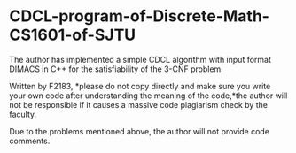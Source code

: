 # CDCL-program-of-Discrete-Math-CS1601-of-SJTU
The author has implemented a simple CDCL algorithm with input format DIMACS in C++ for the satisfiability of the 3-CNF problem.

Written by F2183, *please do not copy directly and make sure you write your own code after understanding the meaning of the code,*the author will not be responsible if it causes a massive code plagiarism check by the faculty.

Due to the problems mentioned above, the author will not provide code comments.
